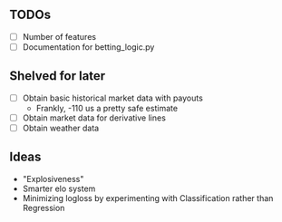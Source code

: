 ## TODOs
- [ ] Number of features
- [ ] Documentation for betting_logic.py

## Shelved for later
- [ ] Obtain basic historical market data with payouts
    - Frankly, -110 us a pretty safe estimate
- [ ] Obtain market data for derivative lines  
- [ ] Obtain weather data

## Ideas
- "Explosiveness"
- Smarter elo system
- Minimizing logloss by experimenting with Classification rather than Regression

